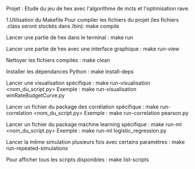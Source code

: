 Projet : Etude du jeu de hex avec l'algorithme de mcts et l'optimisation rave.



1.Utilisation du Makefile
Pour compiler les fichiers du projet (les fichiers .class seront stockés dans /bin): make compile

Lancer une partie de hex dans le terminal : make run

Lancer une partie de hex avec une interface graphique : make run-view

Nettoyer les fichiers compilés : make clean

Installer les dépendances Python : make install-deps

Lancer une visualisation spécifique : make run-visualisation <nom_du_script.py>
Exemple : make run-visualisation winRateBudgetCurve.py

Lancer un fichier du package des corrélation spécifique : make run-correlation <nom_du_script.py>
Exemple : make run-correlation pearson.py
					
Lancer un fichier du package machine learning spécifique : make run-ml <nom_du_script.py>
Exemple : make run-ml logistic_regression.py

Lancer la même simulation plusieurs fois avec certains paramètres : make run-repeated-simulations 

Pour afficher tous les scripts disponibles : make list-scripts

